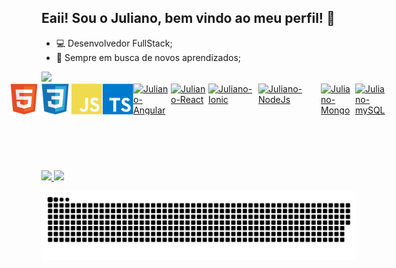 ## Eaii! Sou o Juliano, bem vindo ao meu perfil! 🤙

- 💻 Desenvolvedor FullStack;
- 📓 Sempre em busca de novos aprendizados;

<div align="rigth">
  <a href="https://github.com/JulianodeSouza">  
  <img height="180em" src="https://github-readme-stats.vercel.app/api/top-langs/?username=JulianodeSouza&layout=compact&langs_count=7&theme=dark"/>
</div>
<div style="display: flex; justify-content: center;"><br>
  <img align="center" alt="Juliano-HTML" height="50" width="60" src="https://raw.githubusercontent.com/devicons/devicon/master/icons/html5/html5-original.svg">
	<img align="center" alt="Juliano-CSS" height="50" width="60" src="https://raw.githubusercontent.com/devicons/devicon/master/icons/css3/css3-original.svg">
	<img align="center" alt="Juliano-Js" height="50" width="60" src="https://raw.githubusercontent.com/devicons/devicon/master/icons/javascript/javascript-plain.svg">
	<img align="center" alt="Juliano-Ts" height="50" width="60" src="https://raw.githubusercontent.com/devicons/devicon/master/icons/typescript/typescript-plain.svg">
	<img align="center" alt="Juliano-Angular" height="50" width="60" src="https://cdn.jsdelivr.net/gh/devicons/devicon/icons/angularjs/angularjs-original.svg"/>
	<img align="center" alt="Juliano-React" height="50" width="60" src="https://cdn.jsdelivr.net/gh/devicons/devicon/icons/react/react-original.svg" />
	<img align="center" alt="Juliano-Ionic" height="75" width="80" src="https://cdn.jsdelivr.net/gh/devicons/devicon/icons/ionic/ionic-original-wordmark.svg" />
	<img align="center" alt="Juliano-NodeJs" height="100" width="100" src="https://cdn.jsdelivr.net/gh/devicons/devicon/icons/nodejs/nodejs-plain-wordmark.svg" />
	<img align="center" alt="Juliano-MongoDb" height="50" width="55" src="https://cdn.jsdelivr.net/gh/devicons/devicon/icons/mongodb/mongodb-original.svg" />
	<img align="center" alt="Juliano-mySQL" height="50" width="55" src="https://cdn.jsdelivr.net/gh/devicons/devicon/icons/mysql/mysql-original.svg" />
</div>  
  
  #
  
<div>
      <a href="https://www.linkedin.com/in/juliano-rafael-de-souza-22b5a2218" target="_blank">
        <img src="https://img.shields.io/badge/LinkedIn-0077B5?style=for-the-badge&logo=linkedin&logoColor=white" target="_blank">
      </a>  
      <a href="https://www.instagram.com/rafael_juliano_/" target="_blank">
          <img src="https://img.shields.io/badge/Instagram-E4405F?style=for-the-badge&logo=instagram&logoColor=white" target="_blank">
      </a>
	
   ![Snake animation](https://github.com/JulianodeSouza/JulianodeSouza/blob/output/github-contribution-grid-snake.svg)	
</div>
